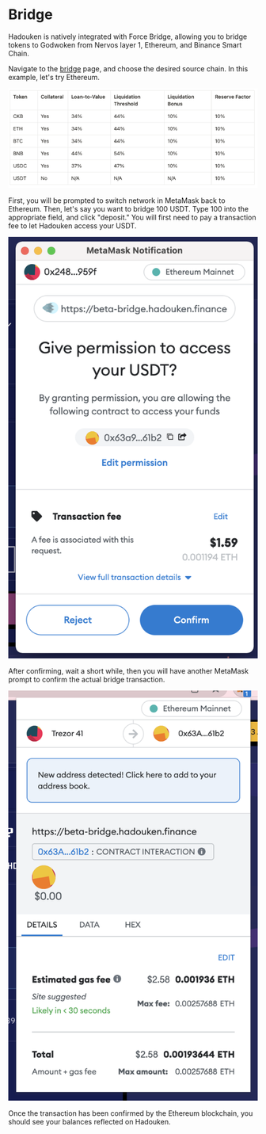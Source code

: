 # Bridge

Hadouken is natively integrated with Force Bridge, allowing you to bridge tokens to Godwoken from Nervos layer 1, Ethereum, and Binance Smart Chain.

Navigate to the [bridge](https://app.hadouken.finance/bridge) page, and choose the desired source chain. In this example, let's try Ethereum.

![](../.gitbook/assets/image.png)

First, you will be prompted to switch network in MetaMask back to Ethereum. Then, let's say you want to bridge 100 USDT. Type 100 into the appropriate field, and click "deposit." You will first need to pay a transaction fee to let Hadouken access your USDT.

![](<../.gitbook/assets/image (23).png>)

After confirming, wait a short while, then you will have another MetaMask prompt to confirm the actual bridge transaction.

![](<../.gitbook/assets/image (3).png>)

Once the transaction has been confirmed by the Ethereum blockchain, you should see your balances reflected on Hadouken.
